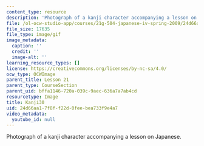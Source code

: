 ```yaml
---
content_type: resource
description: 'Photograph of a kanji character accompanying a lesson on Japanese. '
file: /ol-ocw-studio-app/courses/21g-504-japanese-iv-spring-2009/24d66aa17f8ff22d0feebea733f9e4a7_Kanji30.gif
file_size: 17635
file_type: image/gif
image_metadata:
  caption: ''
  credit: ''
  image-alt: ''
learning_resource_types: []
license: https://creativecommons.org/licenses/by-nc-sa/4.0/
ocw_type: OCWImage
parent_title: Lesson 21
parent_type: CourseSection
parent_uid: bffa1146-720a-039c-9aec-636a7a7ab4cd
resourcetype: Image
title: Kanji30
uid: 24d66aa1-7f8f-f22d-0fee-bea733f9e4a7
video_metadata:
  youtube_id: null
---
```

Photograph of a kanji character accompanying a lesson on Japanese. 